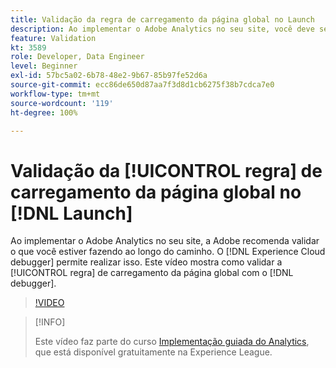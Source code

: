 ```yaml
---
title: Validação da regra de carregamento da página global no Launch
description: Ao implementar o Adobe Analytics no seu site, você deve ser capaz de validar o que estiver fazendo ao longo do caminho. O Experience Cloud Debugger está aqui para isso. Este vídeo mostra como validar a sua regra de carregamento da página global com o depurador.
feature: Validation
kt: 3589
role: Developer, Data Engineer
level: Beginner
exl-id: 57bc5a02-6b78-48e2-9b67-85b97fe52d6a
source-git-commit: ecc86de650d87aa7f3d8d1cb6275f38b7cdca7e0
workflow-type: tm+mt
source-wordcount: '119'
ht-degree: 100%

---
```


# Validação da [!UICONTROL regra] de carregamento da página global no [!DNL Launch]

Ao implementar o Adobe Analytics no seu site, a Adobe recomenda validar o que você estiver fazendo ao longo do caminho. O [!DNL Experience Cloud debugger] permite realizar isso. Este vídeo mostra como validar a [!UICONTROL regra] de carregamento da página global com o [!DNL debugger].

>[!VIDEO](https://video.tv.adobe.com/v/28776/?quality=12&learn=on)

>[!INFO]
>
> Este vídeo faz parte do curso [Implementação guiada do Analytics](https://experienceleague.adobe.com/?recommended=Analytics-D-1-2019.1), que está disponível gratuitamente na Experience League.